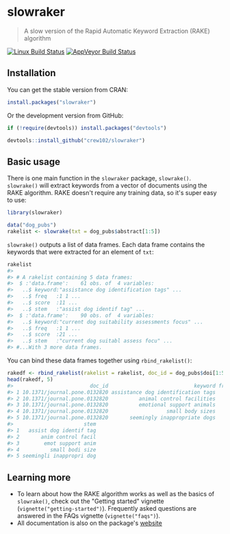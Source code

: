 slowraker
================

> A slow version of the Rapid Automatic Keyword Extraction (RAKE) algorithm

[![Linux Build Status](https://travis-ci.org/crew102/slowraker.svg?branch=master)](https://travis-ci.org/crew102/slowraker) [![AppVeyor Build Status](https://ci.appveyor.com/api/projects/status/2ycx1m182va333ye?svg=true)](https://ci.appveyor.com/project/crew102/slowraker)

Installation
------------

You can get the stable version from CRAN:

``` r
install.packages("slowraker")
```

Or the development version from GitHub:

``` r
if (!require(devtools)) install.packages("devtools")

devtools::install_github("crew102/slowraker")
```

Basic usage
-----------

There is one main function in the `slowraker` package, `slowrake()`. `slowrake()` will extract keywords from a vector of documents using the RAKE algorithm. RAKE doesn't require any training data, so it's super easy to use:

``` r
library(slowraker)

data("dog_pubs")
rakelist <- slowrake(txt = dog_pubs$abstract[1:5])
```

`slowrake()` outputs a list of data frames. Each data frame contains the keywords that were extracted for an element of `txt`:

``` r
rakelist
#> 
#> # A rakelist containing 5 data frames:
#>  $ :'data.frame':    61 obs. of  4 variables:
#>   ..$ keyword:"assistance dog identification tags" ...
#>   ..$ freq   :1 1 ...
#>   ..$ score  :11 ...
#>   ..$ stem   :"assist dog identif tag" ...
#>  $ :'data.frame':    90 obs. of  4 variables:
#>   ..$ keyword:"current dog suitability assessments focus" ...
#>   ..$ freq   :1 1 ...
#>   ..$ score  :21 ...
#>   ..$ stem   :"current dog suitabl assess focu" ...
#> #...With 3 more data frames.
```

You can bind these data frames together using `rbind_rakelist()`:

``` r
rakedf <- rbind_rakelist(rakelist = rakelist, doc_id = dog_pubs$doi[1:5])
head(rakedf, 5)
#>                         doc_id                            keyword freq score
#> 1 10.1371/journal.pone.0132820 assistance dog identification tags    1  10.8
#> 2 10.1371/journal.pone.0132820          animal control facilities    1   9.0
#> 3 10.1371/journal.pone.0132820          emotional support animals    1   9.0
#> 4 10.1371/journal.pone.0132820                   small body sizes    1   9.0
#> 5 10.1371/journal.pone.0132820       seemingly inappropriate dogs    1   7.9
#>                       stem
#> 1   assist dog identif tag
#> 2       anim control facil
#> 3        emot support anim
#> 4          small bodi size
#> 5 seemingli inappropri dog
```

Learning more
-------------

-   To learn about how the RAKE algorithm works as well as the basics of `slowrake()`, check out the "Getting started" vignette (`vignette("getting-started")`). Frequently asked questions are answered in the FAQs vignette (`vignette("faqs")`).
-   All documentation is also on the package's [website](https://crew102.github.io/slowraker/index.html)
